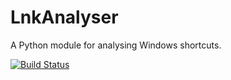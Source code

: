# LnkAnalyser
A Python module for analysing Windows shortcuts.

[![Build Status](https://travis-ci.com/mrajweir/LnkAnalyser.svg?branch=main)](https://travis-ci.com/github/mrajweir/LnkAnalyser)
